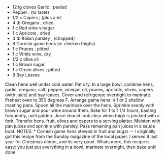 
- 12 lg cloves Garlic ; peeled
- Pepper ; (to taste)
- 1/2 c Capers ; (plus a bit
- 4 tb Oregano ; dried
- 1 c Red wine vinegar
- 1 c Apricots ; dried
- 4 tb Italian parsley ; (chopped)
- 8 Cornish game hens (or chicken thighs)
- 1 c Prunes ; pitted
- 1 c White wine, dry
- 1/2 c olive oil
- 1 c Brown sugar
- 1 c Green olives ; pitted
- 8 Bay Leaves

Clean hens well under cold water. Pat dry. In a large bowl, combine hens,
garlic, oregano, salt, pepper, vinegar, oil, prunes, apricots, olives, capers
(with juice) and bay leaves. Cover and refrigerate overnight to marinate.
Preheat oven to 350 degrees F. Arrange game hens in 1 or 2 shallow roasting
pans. Spoon all the marinade over the hens. Sprinkle evenly with brown sugar
and pour wine around them. Bake for 1 to 1 1/4 hours, basting frequently,
until golden. Juice should look clear when thigh is pricked with a fork.
Transfer hens, fruit, olives and capers to a serving platter. Moisten with pan
juices and sprinkle with parsley. Pass remaining pan juices in a sauce boat.
NOTES: * Cornish game hens stewed in fruit and sugar -- I originally got this
recipe from the Sunday magazine of the local paper. I served it last year for
Christmas dinner, and its very good. Whats more, this recipe is easy: you just
put everything in a bowl, marinate overnight, then bake until done
